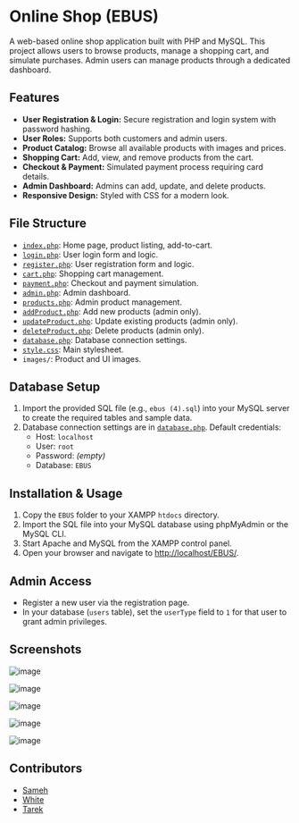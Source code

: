 # Online Shop (EBUS)

A web-based online shop application built with PHP and MySQL. This project allows users to browse products, manage a shopping cart, and simulate purchases. Admin users can manage products through a dedicated dashboard.

## Features

- **User Registration & Login:** Secure registration and login system with password hashing.
- **User Roles:** Supports both customers and admin users.
- **Product Catalog:** Browse all available products with images and prices.
- **Shopping Cart:** Add, view, and remove products from the cart.
- **Checkout & Payment:** Simulated payment process requiring card details.
- **Admin Dashboard:** Admins can add, update, and delete products.
- **Responsive Design:** Styled with CSS for a modern look.

## File Structure

- [`index.php`](index.php): Home page, product listing, add-to-cart.
- [`login.php`](login.php): User login form and logic.
- [`register.php`](register.php): User registration form and logic.
- [`cart.php`](cart.php): Shopping cart management.
- [`payment.php`](payment.php): Checkout and payment simulation.
- [`admin.php`](admin.php): Admin dashboard.
- [`products.php`](products.php): Admin product management.
- [`addProduct.php`](addProduct.php): Add new products (admin only).
- [`updateProduct.php`](updateProduct.php): Update existing products (admin only).
- [`deleteProduct.php`](deleteProduct.php): Delete products (admin only).
- [`database.php`](database.php): Database connection settings.
- [`style.css`](style.css): Main stylesheet.
- `images/`: Product and UI images.

## Database Setup

1. Import the provided SQL file (e.g., `ebus (4).sql`) into your MySQL server to create the required tables and sample data.
2. Database connection settings are in [`database.php`](database.php). Default credentials:
    - Host: `localhost`
    - User: `root`
    - Password: *(empty)*
    - Database: `EBUS`

## Installation & Usage

1. Copy the `EBUS` folder to your XAMPP `htdocs` directory.
2. Import the SQL file into your MySQL database using phpMyAdmin or the MySQL CLI.
3. Start Apache and MySQL from the XAMPP control panel.
4. Open your browser and navigate to [http://localhost/EBUS/](http://localhost/EBUS/).

## Admin Access

- Register a new user via the registration page.
- In your database (`users` table), set the `userType` field to `1` for that user to grant admin privileges.

## Screenshots
![image](https://github.com/user-attachments/assets/d12bf291-e75d-4678-a643-3288b3f68079)

![image](https://github.com/user-attachments/assets/110bba32-80e2-4428-9157-3d91f9ff8ab4)

![image](https://github.com/user-attachments/assets/6f7e133c-2be0-478b-9d04-685a82f3cd9c)

![image](https://github.com/user-attachments/assets/6a804e70-7249-41e1-b9e1-30718dd4b9ca)

![image](https://github.com/user-attachments/assets/577af508-41c9-478a-a202-fb192b60539f)








## Contributors
- [Sameh](https://github.com/sameh625)
- [White]((https://github.com/Elabyad247))
- [Tarek](https://github.com/Tarek-Mahm0ud)
